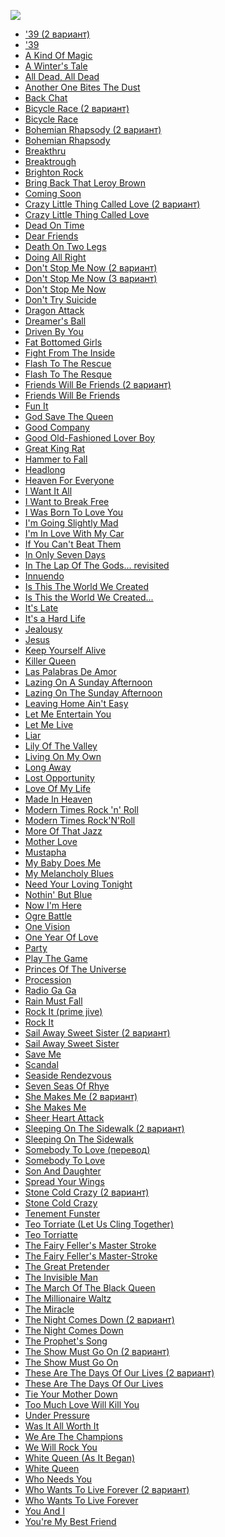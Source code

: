 ![](/songs/pqr/Queen/queen.jpg)  
* ['39 (2 вариант)](/songs/pqr/Queen/'39%20(2%20вариант))
* ['39](/songs/pqr/Queen/'39)
* [A Kind Of Magic](/songs/pqr/Queen/A%20Kind%20Of%20Magic)
* [A Winter's Tale](/songs/pqr/Queen/A%20Winter's%20Tale)
* [All Dead, All Dead](/songs/pqr/Queen/All%20Dead,%20All%20Dead)
* [Another One Bites The Dust](/songs/pqr/Queen/Another%20One%20Bites%20The%20Dust)
* [Back Chat](/songs/pqr/Queen/Back%20Chat)
* [Bicycle Race (2 вариант)](/songs/pqr/Queen/Bicycle%20Race%20(2%20вариант))
* [Bicycle Race](/songs/pqr/Queen/Bicycle%20Race)
* [Bohemian Rhapsody (2 вариант)](/songs/pqr/Queen/Bohemian%20Rhapsody%20(2%20вариант))
* [Bohemian Rhapsody](/songs/pqr/Queen/Bohemian%20Rhapsody)
* [Breakthru](/songs/pqr/Queen/Breakthru)
* [Breaktrough](/songs/pqr/Queen/Breaktrough)
* [Brighton Rock](/songs/pqr/Queen/Brighton%20Rock)
* [Bring Back That Leroy Brown](/songs/pqr/Queen/Bring%20Back%20That%20Leroy%20Brown)
* [Coming Soon](/songs/pqr/Queen/Coming%20Soon)
* [Crazy Little Thing Called Love (2 вариант)](/songs/pqr/Queen/Crazy%20Little%20Thing%20Called%20Love%20(2%20вариант))
* [Crazy Little Thing Called Love](/songs/pqr/Queen/Crazy%20Little%20Thing%20Called%20Love)
* [Dead On Time](/songs/pqr/Queen/Dead%20On%20Time)
* [Dear Friends](/songs/pqr/Queen/Dear%20Friends)
* [Death On Two Legs](/songs/pqr/Queen/Death%20On%20Two%20Legs)
* [Doing All Right](/songs/pqr/Queen/Doing%20All%20Right)
* [Don't Stop Me Now (2 вариант)](/songs/pqr/Queen/Don't%20Stop%20Me%20Now%20(2%20вариант))
* [Don't Stop Me Now (3 вариант)](/songs/pqr/Queen/Don't%20Stop%20Me%20Now%20(3%20вариант))
* [Don't Stop Me Now](/songs/pqr/Queen/Don't%20Stop%20Me%20Now)
* [Don't Try Suicide](/songs/pqr/Queen/Don't%20Try%20Suicide)
* [Dragon Attack](/songs/pqr/Queen/Dragon%20Attack)
* [Dreamer's Ball](/songs/pqr/Queen/Dreamer's%20Ball)
* [Driven By You](/songs/pqr/Queen/Driven%20By%20You)
* [Fat Bottomed Girls](/songs/pqr/Queen/Fat%20Bottomed%20Girls)
* [Fight From The Inside](/songs/pqr/Queen/Fight%20From%20The%20Inside)
* [Flash To The Rescue](/songs/pqr/Queen/Flash%20To%20The%20Rescue)
* [Flash To The Resque](/songs/pqr/Queen/Flash%20To%20The%20Resque)
* [Friends Will Be Friends (2 вариант)](/songs/pqr/Queen/Friends%20Will%20Be%20Friends%20(2%20вариант))
* [Friends Will Be Friends](/songs/pqr/Queen/Friends%20Will%20Be%20Friends)
* [Fun It](/songs/pqr/Queen/Fun%20It)
* [God Save The Queen](/songs/pqr/Queen/God%20Save%20The%20Queen)
* [Good Company](/songs/pqr/Queen/Good%20Company)
* [Good Old-Fashioned Lover Boy](/songs/pqr/Queen/Good%20Old-Fashioned%20Lover%20Boy)
* [Great King Rat](/songs/pqr/Queen/Great%20King%20Rat)
* [Hammer to Fall](/songs/pqr/Queen/Hammer%20to%20Fall)
* [Headlong](/songs/pqr/Queen/Headlong)
* [Heaven For Everyone](/songs/pqr/Queen/Heaven%20For%20Everyone)
* [I Want It All](/songs/pqr/Queen/I%20Want%20It%20All)
* [I Want to Break Free](/songs/pqr/Queen/I%20Want%20to%20Break%20Free)
* [I Was Born To Love You](/songs/pqr/Queen/I%20Was%20Born%20To%20Love%20You)
* [I'm Going Slightly Mad](/songs/pqr/Queen/I'm%20Going%20Slightly%20Mad)
* [I'm In Love With My Car](/songs/pqr/Queen/I'm%20In%20Love%20With%20My%20Car)
* [If You Can't Beat Them](/songs/pqr/Queen/If%20You%20Can't%20Beat%20Them)
* [In Only Seven Days](/songs/pqr/Queen/In%20Only%20Seven%20Days)
* [In The Lap Of The Gods... revisited](/songs/pqr/Queen/In%20The%20Lap%20Of%20The%20Gods...%20revisited)
* [Innuendo](/songs/pqr/Queen/Innuendo)
* [Is This The World We Created](/songs/pqr/Queen/Is%20This%20The%20World%20We%20Created)
* [Is This the World We Created...](/songs/pqr/Queen/Is%20This%20the%20World%20We%20Created...)
* [It's Late](/songs/pqr/Queen/It's%20Late)
* [It's a Hard Life](/songs/pqr/Queen/It's%20a%20Hard%20Life)
* [Jealousy](/songs/pqr/Queen/Jealousy)
* [Jesus](/songs/pqr/Queen/Jesus)
* [Keep Yourself Alive](/songs/pqr/Queen/Keep%20Yourself%20Alive)
* [Killer Queen](/songs/pqr/Queen/Killer%20Queen)
* [Las Palabras De Amor](/songs/pqr/Queen/Las%20Palabras%20De%20Amor)
* [Lazing On A Sunday Afternoon](/songs/pqr/Queen/Lazing%20On%20A%20Sunday%20Afternoon)
* [Lazing On The Sunday Afternoon](/songs/pqr/Queen/Lazing%20On%20The%20Sunday%20Afternoon)
* [Leaving Home Ain't Easy](/songs/pqr/Queen/Leaving%20Home%20Ain't%20Easy)
* [Let Me Entertain You](/songs/pqr/Queen/Let%20Me%20Entertain%20You)
* [Let Me Live](/songs/pqr/Queen/Let%20Me%20Live)
* [Liar](/songs/pqr/Queen/Liar)
* [Lily Of The Valley](/songs/pqr/Queen/Lily%20Of%20The%20Valley)
* [Living On My Own](/songs/pqr/Queen/Living%20On%20My%20Own)
* [Long Away](/songs/pqr/Queen/Long%20Away)
* [Lost Opportunity](/songs/pqr/Queen/Lost%20Opportunity)
* [Love Of My Life](/songs/pqr/Queen/Love%20Of%20My%20Life)
* [Made In Heaven](/songs/pqr/Queen/Made%20In%20Heaven)
* [Modern Times Rock 'n' Roll](/songs/pqr/Queen/Modern%20Times%20Rock%20'n'%20Roll)
* [Modern Times Rock'N'Roll](/songs/pqr/Queen/Modern%20Times%20Rock'N'Roll)
* [More Of That Jazz](/songs/pqr/Queen/More%20Of%20That%20Jazz)
* [Mother Love](/songs/pqr/Queen/Mother%20Love)
* [Mustapha](/songs/pqr/Queen/Mustapha)
* [My Baby Does Me](/songs/pqr/Queen/My%20Baby%20Does%20Me)
* [My Melancholy Blues](/songs/pqr/Queen/My%20Melancholy%20Blues)
* [Need Your Loving Tonight](/songs/pqr/Queen/Need%20Your%20Loving%20Tonight)
* [Nothin' But Blue](/songs/pqr/Queen/Nothin'%20But%20Blue)
* [Now I'm Here](/songs/pqr/Queen/Now%20I'm%20Here)
* [Ogre Battle](/songs/pqr/Queen/Ogre%20Battle)
* [One Vision](/songs/pqr/Queen/One%20Vision)
* [One Year Of Love](/songs/pqr/Queen/One%20Year%20Of%20Love)
* [Party](/songs/pqr/Queen/Party)
* [Play The Game](/songs/pqr/Queen/Play%20The%20Game)
* [Princes Of The Universe](/songs/pqr/Queen/Princes%20Of%20The%20Universe)
* [Procession](/songs/pqr/Queen/Procession)
* [Radio Ga Ga](/songs/pqr/Queen/Radio%20Ga%20Ga)
* [Rain Must Fall](/songs/pqr/Queen/Rain%20Must%20Fall)
* [Rock It (prime jive)](/songs/pqr/Queen/Rock%20It%20(prime%20jive))
* [Rock It](/songs/pqr/Queen/Rock%20It)
* [Sail Away Sweet Sister (2 вариант)](/songs/pqr/Queen/Sail%20Away%20Sweet%20Sister%20(2%20вариант))
* [Sail Away Sweet Sister](/songs/pqr/Queen/Sail%20Away%20Sweet%20Sister)
* [Save Me](/songs/pqr/Queen/Save%20Me)
* [Scandal](/songs/pqr/Queen/Scandal)
* [Seaside Rendezvous](/songs/pqr/Queen/Seaside%20Rendezvous)
* [Seven Seas Of Rhye](/songs/pqr/Queen/Seven%20Seas%20Of%20Rhye)
* [She Makes Me (2 вариант)](/songs/pqr/Queen/She%20Makes%20Me%20(2%20вариант))
* [She Makes Me](/songs/pqr/Queen/She%20Makes%20Me)
* [Sheer Heart Attack](/songs/pqr/Queen/Sheer%20Heart%20Attack)
* [Sleeping On The Sidewalk (2 вариант)](/songs/pqr/Queen/Sleeping%20On%20The%20Sidewalk%20(2%20вариант))
* [Sleeping On The Sidewalk](/songs/pqr/Queen/Sleeping%20On%20The%20Sidewalk)
* [Somebody To Love (перевод)](/songs/pqr/Queen/Somebody%20To%20Love%20(перевод))
* [Somebody To Love](/songs/pqr/Queen/Somebody%20To%20Love)
* [Son And Daughter](/songs/pqr/Queen/Son%20And%20Daughter)
* [Spread Your Wings](/songs/pqr/Queen/Spread%20Your%20Wings)
* [Stone Cold Crazy (2 вариант)](/songs/pqr/Queen/Stone%20Cold%20Crazy%20(2%20вариант))
* [Stone Cold Crazy](/songs/pqr/Queen/Stone%20Cold%20Crazy)
* [Tenement Funster](/songs/pqr/Queen/Tenement%20Funster)
* [Teo Torriate (Let Us Cling Together)](/songs/pqr/Queen/Teo%20Torriate%20(Let%20Us%20Cling%20Together))
* [Teo Torriatte](/songs/pqr/Queen/Teo%20Torriatte)
* [The Fairy Feller's Master Stroke](/songs/pqr/Queen/The%20Fairy%20Feller's%20Master%20Stroke)
* [The Fairy Feller's Master-Stroke](/songs/pqr/Queen/The%20Fairy%20Feller's%20Master-Stroke)
* [The Great Pretender](/songs/pqr/Queen/The%20Great%20Pretender)
* [The Invisible Man](/songs/pqr/Queen/The%20Invisible%20Man)
* [The March Of The Black Queen](/songs/pqr/Queen/The%20March%20Of%20The%20Black%20Queen)
* [The Millionaire Waltz](/songs/pqr/Queen/The%20Millionaire%20Waltz)
* [The Miracle](/songs/pqr/Queen/The%20Miracle)
* [The Night Comes Down (2 вариант)](/songs/pqr/Queen/The%20Night%20Comes%20Down%20(2%20вариант))
* [The Night Comes Down](/songs/pqr/Queen/The%20Night%20Comes%20Down)
* [The Prophet's Song](/songs/pqr/Queen/The%20Prophet's%20Song)
* [The Show Must Go On (2 вариант)](/songs/pqr/Queen/The%20Show%20Must%20Go%20On%20(2%20вариант))
* [The Show Must Go On](/songs/pqr/Queen/The%20Show%20Must%20Go%20On)
* [These Are The Days Of Our Lives (2 вариант)](/songs/pqr/Queen/These%20Are%20The%20Days%20Of%20Our%20Lives%20(2%20вариант))
* [These Are The Days Of Our Lives](/songs/pqr/Queen/These%20Are%20The%20Days%20Of%20Our%20Lives)
* [Tie Your Mother Down](/songs/pqr/Queen/Tie%20Your%20Mother%20Down)
* [Too Much Love Will Kill You](/songs/pqr/Queen/Too%20Much%20Love%20Will%20Kill%20You)
* [Under Pressure](/songs/pqr/Queen/Under%20Pressure)
* [Was It All Worth It](/songs/pqr/Queen/Was%20It%20All%20Worth%20It)
* [We Are The Champions](/songs/pqr/Queen/We%20Are%20The%20Champions)
* [We Will Rock You](/songs/pqr/Queen/We%20Will%20Rock%20You)
* [White Queen (As It Began)](/songs/pqr/Queen/White%20Queen%20(As%20It%20Began))
* [White Queen](/songs/pqr/Queen/White%20Queen)
* [Who Needs You](/songs/pqr/Queen/Who%20Needs%20You)
* [Who Wants To Live Forever (2 вариант)](/songs/pqr/Queen/Who%20Wants%20To%20Live%20Forever%20(2%20вариант))
* [Who Wants To Live Forever](/songs/pqr/Queen/Who%20Wants%20To%20Live%20Forever)
* [You And I](/songs/pqr/Queen/You%20And%20I)
* [You're My Best Friend](/songs/pqr/Queen/You're%20My%20Best%20Friend)
